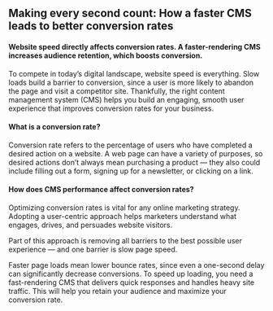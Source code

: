 ## Making every second count: How a faster CMS leads to better conversion rates
#### Website speed directly affects conversion rates. A faster-rendering CMS increases audience retention, which boosts conversion. 

To compete in today’s digital landscape, website speed is everything. Slow loads build a barrier to conversion, since a user is more likely to abandon the page and visit a competitor site.
Thankfully, the right content management system (CMS) helps you build an engaging, smooth user experience that improves conversion rates for your business.

#### What is a conversion rate?

Conversion rate refers to the percentage of users who have completed a desired action on a website. A web page can have a variety of purposes, so desired actions don’t always mean purchasing a product — they also could include filling out a form, signing up for a newsletter, or clicking on a link.

#### How does CMS performance affect conversion rates?

Optimizing conversion rates is vital for any online marketing strategy. Adopting a user-centric approach helps marketers understand what engages, drives, and persuades website visitors. 

Part of this approach is removing all barriers to the best possible user experience — and one barrier is slow page speed.
 
Faster page loads mean lower bounce rates, since even a one-second delay can significantly decrease conversions. To speed up loading, you need a fast-rendering CMS that delivers quick responses and handles heavy site traffic. This will help you retain your audience and maximize your conversion rate.
